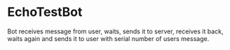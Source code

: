 # EchoTestBot
Bot receives message from user, waits, sends it to server, receives it back, waits again and sends it to user with serial number of users message.
